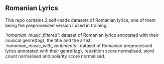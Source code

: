 ## Romanian Lyrics 
This repo contains 2 self-made datasets of Romanian lyrics, one of them being the preprocessed version I used in training.

*'romanian_music_filtered'*:  dataset of Romanian lyrics annotated with their musical genre(tag), the title and the artist.
*'romanian_music_with_sentiments'*:  dataset of Romanian preprocessed lyrics annotated with their genre(tag), repetition score normalised, word count normalised and polarity score normalised.
